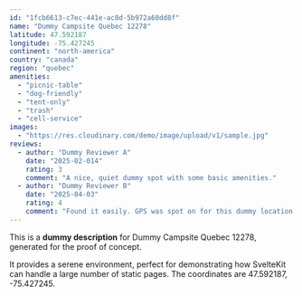 ```yaml
---
id: "1fcb6613-c7ec-441e-ac8d-5b972a60dd8f"
name: "Dummy Campsite Quebec 12278"
latitude: 47.592187
longitude: -75.427245
continent: "north-america"
country: "canada"
region: "quebec"
amenities:
  - "picnic-table"
  - "dog-friendly"
  - "tent-only"
  - "trash"
  - "cell-service"
images:
  - "https://res.cloudinary.com/demo/image/upload/v1/sample.jpg"
reviews:
  - author: "Dummy Reviewer A"
    date: "2025-02-014"
    rating: 3
    comment: "A nice, quiet dummy spot with some basic amenities."
  - author: "Dummy Reviewer B"
    date: "2025-04-03"
    rating: 4
    comment: "Found it easily. GPS was spot on for this dummy location."
---
```


This is a **dummy description** for Dummy Campsite Quebec 12278, generated for the proof of concept.

It provides a serene environment, perfect for demonstrating how SvelteKit can handle a large number of static pages. The coordinates are 47.592187, -75.427245.
